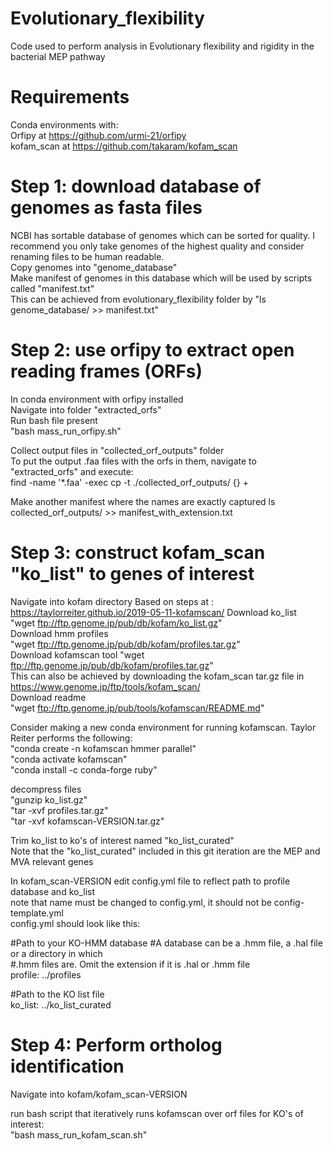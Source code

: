 # Evolutionary_flexibility
Code used to perform analysis in Evolutionary flexibility and rigidity in the bacterial MEP pathway 

# Requirements
Conda environments with: <br>
Orfipy at https://github.com/urmi-21/orfipy <br>
kofam_scan at https://github.com/takaram/kofam_scan

# Step 1: download database of genomes as fasta files
NCBI has sortable database of genomes which can be sorted for quality. I recommend you only take genomes of the highest quality and consider renaming files to be human readable. <br>
Copy genomes into "genome_database" <br>
Make manifest of genomes in this database which will be used by scripts called "manifest.txt" <br>
This can be achieved from evolutionary_flexibility folder by "ls genome_database/ >> manifest.txt"

# Step 2: use orfipy to extract open reading frames (ORFs)
In conda environment with orfipy installed <br>
Navigate into folder "extracted_orfs" <br>
Run bash file present <br>
"bash mass_run_orfipy.sh"<br>

Collect output files in "collected_orf_outputs" folder<br>
To put the output .faa files with the orfs in them, navigate to "extracted_orfs" and execute:<br>
find -name '*.faa' -exec cp -t ./collected_orf_outputs/ {} +


Make another manifest where the names are exactly captured
ls collected_orf_outputs/ >> manifest_with_extension.txt


# Step 3: construct kofam_scan "ko_list" to genes of interest
Navigate into kofam directory
Based on steps at : https://taylorreiter.github.io/2019-05-11-kofamscan/
Download ko_list <br>
"wget ftp://ftp.genome.jp/pub/db/kofam/ko_list.gz" <br>
Download hmm profiles <br>
"wget ftp://ftp.genome.jp/pub/db/kofam/profiles.tar.gz" <br>
Download kofamscan tool
"wget ftp://ftp.genome.jp/pub/db/kofam/profiles.tar.gz" <br>
This can also be achieved by downloading the kofam_scan tar.gz file in https://www.genome.jp/ftp/tools/kofam_scan/ <br>
Download readme <br>
"wget ftp://ftp.genome.jp/pub/tools/kofamscan/README.md" <br>

Consider making a new conda environment for running kofamscan. Taylor Reiter performs the following:<br>
"conda create -n kofamscan hmmer parallel"<br>
"conda activate kofamscan"<br>
"conda install -c conda-forge ruby"<br>

decompress files <br>
"gunzip ko_list.gz"<br>
"tar -xvf profiles.tar.gz"<br>
"tar -xvf kofamscan-VERSION.tar.gz"<br>

Trim ko_list to ko's of interest named "ko_list_curated"<br>
Note that the "ko_list_curated" included in this git iteration are the MEP and MVA relevant genes

In kofam_scan-VERSION edit config.yml file to reflect path to profile database and ko_list<br>
note that name must be changed to config.yml, it should not be config-template.yml<br>
config.yml should look like this:<br>

#Path to your KO-HMM database
#A database can be a .hmm file, a .hal file or a directory in which<br>
#.hmm files are. Omit the extension if it is .hal or .hmm file<br>
profile: ../profiles<br>

#Path to the KO list file<br>
ko_list: ../ko_list_curated<br>

# Step 4: Perform ortholog identification
Navigate into kofam/kofam_scan-VERSION<br>

run bash script that iteratively runs kofamscan over orf files for KO's of interest:<br>
"bash mass_run_kofam_scan.sh"






